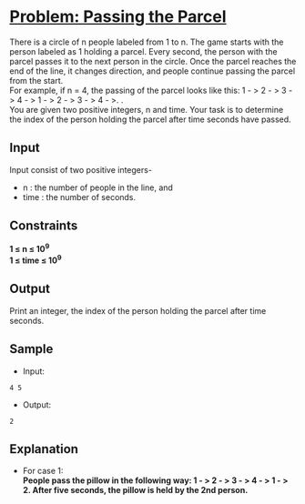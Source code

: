 # [Problem: Passing the Parcel](https://my.newtonschool.co/playground/code/qtjb184lkvfz)

There is a circle of n people labeled from 1 to n. The game starts with the person labeled as 1 holding a parcel. Every second, the person with the parcel passes it to the next person in the circle. Once the parcel reaches the end of the line, it changes direction, and people continue passing the parcel from the start.
<br>
For example, if n = 4, the passing of the parcel looks like this: 1 - > 2 - > 3 - > 4 - > 1 - > 2 - > 3 - > 4 - >. .
<br>
You are given two positive integers, n and time. Your task is to determine the index of the person holding the parcel after time seconds have passed.

## Input

Input consist of two positive integers-
- n : the number of people in the line, and
- time : the number of seconds.

## Constraints

**1 ≤ n ≤ 10<sup>9</sup> <br>
1 ≤ time ≤ 10<sup>9</sup>**

## Output

Print an integer, the index of the person holding the parcel after time seconds.

## Sample

- Input:
```
4 5
```

- Output:
```
2
```

## Explanation

- For case 1: <br> **People pass the pillow in the following way: 1 - > 2 - > 3 - > 4 - > 1 - > 2.
After five seconds, the pillow is held by the 2nd person.**
